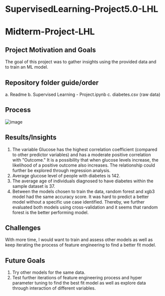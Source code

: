 # SupervisedLearning-Project5.0-LHL
# Midterm-Project-LHL

## Project Motivation and Goals

The goal of this project was to gather insights using the provided data and to train an ML model.

## Repository folder guide/order
a. Readme
b. Supervised Learning - Project.ipynb
c. diabetes.csv (raw data)


## Process

![image](https://github.com/Zarmeena667/SupervisedLearning-Project5.0-LHL/assets/145514413/06feed8e-49c0-4499-be67-24509ca57b02)



## Results/Insights

1. The variable Glucose has the highest correlation coefficient (compared to other predictor variables) and has a moderate positive correlation with "Outcome." It is a possibility that when glucose levels increase, the likelihood of a positive outcome also increases. The relationship could further be explored through regression analysis.
2. Average glucose level of people with diabetes is 142. 
3. The average age of individuals diagnosed to have diabetes within the sample dataset is 37.
4. Between the models chosen to train the data, random forest and xgb3 model had the same accuracy score. It was hard to predict a better model without a specific use case identified. Thereby, we further evaluated both models using cross-validation and it seems that random forest is the better performing model.


## Challenges 

With more time, I would want to train and assess other models as well as keep iterating the process of feature engineering to find a better fit model.

## Future Goals
1. Try other models for the same data.
2. Test further iterations of feature engineering process and hyper parameter tuning to find the best fit model as well as explore data through interaction of different variables.




